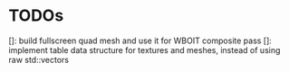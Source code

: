 # TODOs

[]: build fullscreen quad mesh and use it for WBOIT composite pass
[]: implement table data structure for textures and meshes, instead of using raw std::vectors
